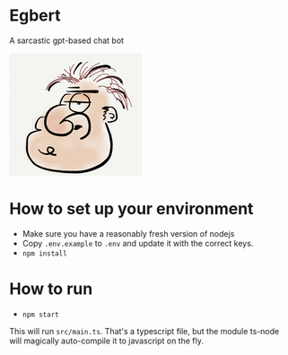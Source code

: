 # Egbert
A sarcastic gpt-based chat bot

![](docs/egbert.png)

# How to set up your environment

- Make sure you have a reasonably fresh version of nodejs
- Copy `.env.example` to `.env` and update it with the correct keys.
- `npm install`

# How to run

- `npm start`

This will run `src/main.ts`.
That's a typescript file, but the module ts-node will magically auto-compile it to javascript on the fly.